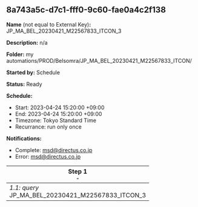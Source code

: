 ## 8a743a5c-d7c1-fff0-9c60-fae0a4c2f138

**Name** (not equal to External Key)**:** JP_MA_BEL_20230421_M22567833_ITCON_3

**Description:** n/a

**Folder:** my automations/PROD/Belsomra/JP_MA_BEL_20230421_M22567833_ITCON/

**Started by:** Schedule

**Status:** Ready

**Schedule:**

* Start: 2023-04-24 15:20:00 +09:00
* End: 2023-04-24 15:20:00 +09:00
* Timezone: Tokyo Standard Time
* Recurrance: run only once

**Notifications:**

* Complete: msd@directus.co.jp
* Error: msd@directus.co.jp

| Step 1<br>_<small>-</small>_ |
| --- |
| _1.1: query_<br>JP_MA_BEL_20230421_M22567833_ITCON_3 |
